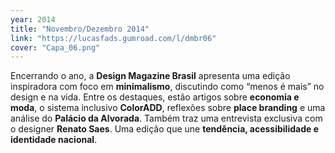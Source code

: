 ```yaml
---
year: 2014
title: "Novembro/Dezembro 2014"
link: "https://lucasfads.gumroad.com/l/dmbr06"
cover: "Capa_06.png"
---
```

Encerrando o ano, a **Design Magazine Brasil** apresenta uma edição inspiradora com foco em **minimalismo**, discutindo como “menos é mais” no design e na vida. Entre os destaques, estão artigos sobre **economia e moda**, o sistema inclusivo **ColorADD**, reflexões sobre **place branding** e uma análise do **Palácio da Alvorada**. Também traz uma entrevista exclusiva com o designer **Renato Saes**. Uma edição que une **tendência, acessibilidade e identidade nacional**.
